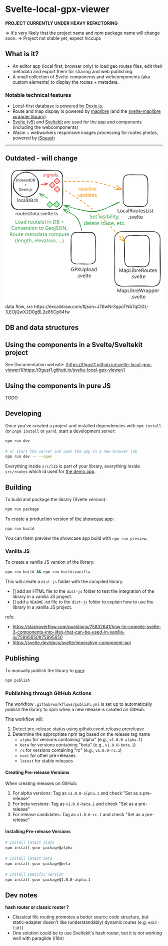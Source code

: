 # Svelte-local-gpx-viewer

**PROJECT CURRENTLY UNDER HEAVY REFACTORING**

=> It's very likely that the project name and npm package name will change soon.
=> Project not stable yet, expect hiccups

## What is it?

- An editor app (local first, browser only) to load geo routes files, edit their metadata and export them for sharing and web publishing.
- A small collection of Svelte components and webcomponents (aka custom elements) to display the routes + metadata.

### Notable technical features

- Local-first database is powered by [Dexie.js](https://dexie.org/).
- Route and map display is powered by [maplibre](https://maplibre.org/) (and the [svelte-maplibre wrapper library](https://github.com/dimfeld/svelte-maplibre)).
- [Svelte (v5)](https://svelte.dev/) and [Sveltekit](https://svelte.dev/docs/kit/introduction) are used for the app and components (including the webcomponents)
- Wasm + webworkers responsive images processing for routes photos, powered by [jSquash](https://github.com/jamsinclair/jSquash)

---

## Outdated - will change

<picture>
  <img src="static/dataflow.excalidraw.svg">
  <figcaption>data flow, src https://excalidraw.com/#json=J76wNr3qpoTNb7qClGL-3,EOjQwX2D0gBL2e85Cp84fw</figcaption>
</picture>

## DB and data structures

## Using the components in a Svelte/Sveltekit project

See Documentation website: [https://0gust1.github.io/svelte-local-gpx-viewer/](https://0gust1.github.io/svelte-local-gpx-viewer/)

## Using the components in pure JS

TODO

## Developing

Once you've created a project and installed dependencies with `npm install` (or `pnpm install` or `yarn`), start a development server:

```bash
npm run dev

# or start the server and open the app in a new browser tab
npm run dev -- --open
```

Everything inside `src/lib` is part of your library, everything inside `src/routes` which id used for [the demo app](https://0gust1.github.io/svelte-local-gpx-viewer/).

## Building

To build and package the library (Svelte version):

```bash
npm run package
```

To create a production version of [the showcase app](https://0gust1.github.io/svelte-local-gpx-viewer/):

```bash
npm run build
```

You can them preview the showcase app build with `npm run preview`.

### Vanilla JS

To create a vanilla JS version of the library:

```bash
npm run build && npm run build:vanilla
```

This will create a `dist-js` folder with the compiled library.

- [] add an HTML file to the `dist-js` folder to test the integration of the library in a vanilla JS project.
- [] add a `README.md` file to the `dist-js` folder to explain how to use the library in a vanilla JS project.

refs:

- https://stackoverflow.com/questions/75832641/how-to-compile-svelte-3-components-into-iifes-that-can-be-used-in-vanilla-js/75895650#75895650
- https://svelte.dev/docs/svelte/imperative-component-api

## Publishing

To manually publish the library to [npm](https://www.npmjs.com):

```bash
npm publish
```

### Publishing through GitHub Actions

The workflow `.github/workflows/publish.yml` is set up to automatically publish the library to npm when a new release is created on GitHub.

This workflow will:

1. Detect pre-release status using github.event.release.prerelease
2. Determine the appropriate npm tag based on the release tag name
   - `alpha` for versions containing "alpha" (e.g., `v1.0.0-alpha.1`)
   - `beta` for versions containing "beta" (e.g., `v1.0.0-beta.1`)
   - `rc` for versions containing "rc" (e.g., `v1.0.0-rc.1`)
   - `next` for other pre-releases
   - `latest` for stable releases

#### Creating Pre-release Versions

When creating releases on GitHub:

1. For alpha versions: Tag as `v1.0.0-alpha.1` and check "Set as a pre-release"
2. For beta versions: Tag as `v1.0.0-beta.1` and check "Set as a pre-release"
3. For release candidates: Tag as `v1.0.0-rc.1` and check "Set as a pre-release"

#### Installing Pre-release Versions

```bash
# Install latest alpha
npm install your-package@alpha

# Install latest beta
npm install your-package@beta

# Install specific version
npm install your-package@1.0.0-alpha.1
```

## Dev notes

**hash router or classic router ?**

- Classical file routing promotes a better source code structure, but static-adapter doesn't like (understandably) dynamic routes (e.g. `edit-[id]`)
- One solution could be to use Sveltekit's hash router, but it is not working well with paraglide (i18n)
